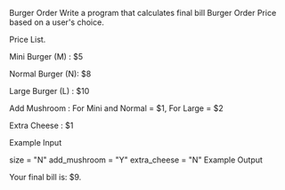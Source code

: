 Burger Order
Write a program that calculates final bill Burger Order Price based on a user's choice.

Price List.

Mini Burger (M) : $5

Normal Burger (N): $8

Large Burger (L) : $10

Add Mushroom : For Mini and Normal = $1, For Large = $2

Extra Cheese : $1



Example Input

size = "N"
add_mushroom = "Y"
extra_cheese = "N"
Example Output

Your final bill is: $9.
